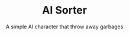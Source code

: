 ---
layout: page
title: AI Sorter
subtitle: A simple AI character that throw away garbages
cover-img: "/assets/projects/ai-sorter/cover.png"
---